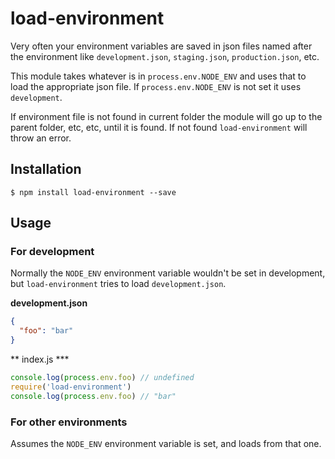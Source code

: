# load-environment

Very often your environment variables are saved in json files named after the environment like `development.json`, `staging.json`, `production.json`, etc.

This module takes whatever is in `process.env.NODE_ENV` and uses that to load the appropriate json file. If `process.env.NODE_ENV` is not set it uses `development`.

If environment file is not found in current folder the module will go up to the parent folder, etc, etc, until it is found. If not found `load-environment` will throw an error.

## Installation

```
$ npm install load-environment --save
```

## Usage

### For development

Normally the `NODE_ENV` environment variable wouldn't be set in development, but `load-environment` tries to load `development.json`.

**development.json**

``` json
{
  "foo": "bar"
}
```

** index.js ***

``` js
console.log(process.env.foo) // undefined
require('load-environment')
console.log(process.env.foo) // "bar"
```

### For other environments

Assumes the `NODE_ENV` environment variable is set, and loads from that one.
